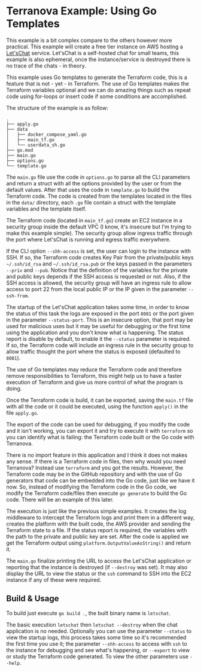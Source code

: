 # Terranova Example: Using Go Templates

This example is a bit complex compare to the others however more practical. This example will create a free tier instance on AWS hosting a [Let'sChat](https://sdelements.github.io/lets-chat/) service. Let'sChat is a self-hosted chat for small teams, this example is also ephemeral, once the instance/service is destroyed there is no trace of the chats - in theory.

This example uses Go templates to generate the Terraform code, this is a feature that is not - yet - in Terraform. The use of Go templates makes the Terraform variables optional and we can do amazing things such as repeat code using for-loops or insert code if some conditions are accomplished.

The structure of the example is as follow:

```text
.
├── apply.go
├── data
│   ├── docker_compose_yaml.go
│   ├── main_tf.go
│   └── userdata_sh.go
├── go.mod
├── main.go
├── options.go
└── template.go
```

The `main.go` file use the code in `options.go` to parse all the CLI parameters and return a struct with all the options provided by the user or from the default values. After that uses the code in `template.go` to build the Terraform code. The code is created from the templates located in the files in the `data/` directory, each `.go` file contain a struct with the template variables and the template itself.

The Terraform code (located in `main_tf.go`) create an EC2 instance in a security group inside the default VPC (I know, it's insecure but I'm trying to make this example simple). The security group allow ingress traffic through the port where Let'sChat is running and egress traffic everywhere.

If the CLI option `--shh-access` is set, the user can login to the instance with SSH. If so, the Terraform code creates Key Pair from the private/public keys `~/.ssh/id_rsa` and `~/.ssh/id_rsa.pub` or the keys passed in the parameters `--priv` and `--pub`. Notice that the definition of the variables for the private and public keys depends if the SSH access is requested or not. Also, if the SSH access is allowed, the security group will have an ingress rule to allow access to port 22 from the local public IP or the IP given in the parameter `--ssh-from`.

The startup of the Let'sChat application takes some time, in order to know the status of this task the logs are exposed in the port `8081` or the port given in the parameter `--status-port`. This is an insecure option, that port may be used for malicious uses but it may be useful for debugging or the first time using the application and you don't know what is happening. The status report is disable by default, to enable it the  `--status` parameter is required. If so, the Terraform code will include an ingress rule in the security group to allow traffic thought the port where the status is exposed (defaulted to `8081`).

The use of Go templates may reduce the Terraform code and therefore remove responsibilities to Terraform, this might help us to have a faster execution of Terraform and give us more control of what the program is doing.

Once the Terraform code is build, it can be exported, saving the `main.tf` file with all the code or it could be executed, using the function `apply()` in the file `apply.go`.

The export of the code can be used for debugging, if you modify the code and it isn't working, you can export it and try to execute it with `terraform` so you can identify what is failing: the Terraform code built or the Go code with Terranova.

There is no import feature in this application and I think it does not makes any sense. If there is a Terraform code in files, then why would you need Terranova? Instead use `terraform` and you got the results. However, the Terraform code may be in the GitHub repository and with the use of Go generators that code can be embedded into the Go code, just like we have it now. So, instead of modifying the Terraform code in the Go code, we modify the Terraform code/files then execute `go generate` to build the Go code. There will be an example of this later.

The execution is just like the previous simple examples. It creates the log middleware to intercept the Terraform logs and print them in a different way, creates the platform with the built code, the AWS provider and sending the Terraform state to a file. If the status report is required, the variables with the path to the private and public key are set. After the code is applied we get the Terraform output using `platform.OutputValueAsString()` and return it.

The `main.go` finalize printing the URL to access the Let'sChat application or reporting that the instance is destroyed (if `--destroy` was set). It may also display the URL to view the status or the `ssh` command to SSH into the EC2 instance if any of these were required.

## Build & Usage

To build just execute `go build .`, the built binary name is `letschat`.

The basic execution `letschat` then `letschat --destroy` when the chat application is no needed. Optionally you can use the parameter `--status` to view the startup logs, this process takes some time so it's recommended the first time you use it; the parameter `--shh-access` to access with `ssh` to the instance for debugging and see what's happening, or `--export` to view or study the Terraform code generated. To view the other parameters use `--help`.
